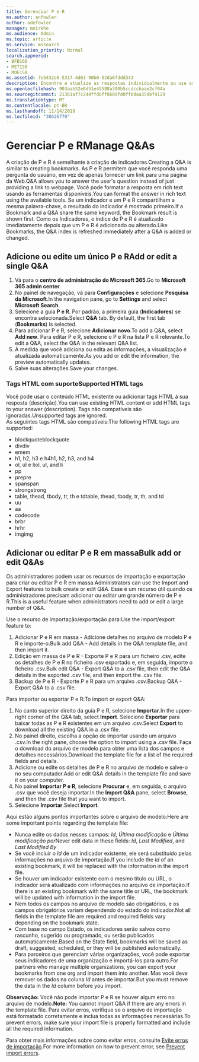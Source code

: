 ```yaml
---
title: Gerenciar P e R
ms.author: anfowler
author: adefowler
manager: mnirkhe
ms.audience: Admin
ms.topic: article
ms.service: mssearch
localization_priority: Normal
search.appverid:
- BFB160
- MET150
- MOE150
ms.assetid: 7e3432e6-5317-4d63-90b0-52da6fddd343
description: Encontre e atualize as respostas individualmente ou use as ferramentas da Pesquisa da Microsoft disponíveis para editar todas elas de uma só vez
ms.openlocfilehash: 903aab52e8d51e45588a390b5ccdccbaae2cf04a
ms.sourcegitcommit: 21361af7c244ffd6ff8689fd0ff0daa359bf4129
ms.translationtype: MT
ms.contentlocale: pt-BR
ms.lasthandoff: 11/14/2019
ms.locfileid: "38626770"
---
```

# <a name="manage-qas"></a><span data-ttu-id="00062-103">Gerenciar P e R</span><span class="sxs-lookup"><span data-stu-id="00062-103">Manage Q&As</span></span>

<span data-ttu-id="00062-104">A criação de P e R é semelhante à criação de indicadores.</span><span class="sxs-lookup"><span data-stu-id="00062-104">Creating a Q&A is similar to creating bookmarks.</span></span> <span data-ttu-id="00062-105">As P e R permitem que você responda uma pergunta do usuário, em vez de apenas fornecer um link para uma página da Web.</span><span class="sxs-lookup"><span data-stu-id="00062-105">Q&A allows you to answer the user's question instead of just providing a link to webpage.</span></span> <span data-ttu-id="00062-106">Você pode formatar a resposta em rich text usando as ferramentas disponíveis.</span><span class="sxs-lookup"><span data-stu-id="00062-106">You can format the answer in rich text using the available tools.</span></span> <span data-ttu-id="00062-107">Se um indicador e um P e R compartilham a mesma palavra-chave, o resultado do indicador é mostrado primeiro.</span><span class="sxs-lookup"><span data-stu-id="00062-107">If a Bookmark and a Q&A share the same keyword, the Bookmark result is shown first.</span></span> <span data-ttu-id="00062-108">Como os Indicadores, o índice de P e R é atualizado imediatamente depois que um P e R é adicionado ou alterado.</span><span class="sxs-lookup"><span data-stu-id="00062-108">Like Bookmarks, the Q&A index is refreshed immediately after a Q&A is added or changed.</span></span> 

## <a name="add-or-edit-a-single-qa"></a><span data-ttu-id="00062-109">Adicione ou edite um único P e R</span><span class="sxs-lookup"><span data-stu-id="00062-109">Add or edit a single Q&A</span></span>
1. <span data-ttu-id="00062-110">Vá para o **centro de administração do Microsoft 365**.</span><span class="sxs-lookup"><span data-stu-id="00062-110">Go to **Microsoft 365 admin center**.</span></span>
1. <span data-ttu-id="00062-111">No painel de navegação, vá para **Configurações** e selecione **Pesquisa da Microsoft**.</span><span class="sxs-lookup"><span data-stu-id="00062-111">In the navigation pane, go to **Settings** and select **Microsoft Search**.</span></span>
1. <span data-ttu-id="00062-112">Selecione a guia **P e R**. Por padrão, a primeira guia (**Indicadores**) se encontra selecionada.</span><span class="sxs-lookup"><span data-stu-id="00062-112">Select **Q&A** tab. By default, the first tab (**Bookmarks**) is selected.</span></span>
1. <span data-ttu-id="00062-113">Para adicionar P e R, selecione **Adicionar novo**.</span><span class="sxs-lookup"><span data-stu-id="00062-113">To add a Q&A, select **Add new**.</span></span>
<span data-ttu-id="00062-114">Para editar P e R, selecione o P e R na lista P e R relevante.</span><span class="sxs-lookup"><span data-stu-id="00062-114">To edit a Q&A, select the Q&A in the relevant Q&A list.</span></span>
1. <span data-ttu-id="00062-115">À medida que você adiciona ou edita as informações, a visualização é atualizada automaticamente.</span><span class="sxs-lookup"><span data-stu-id="00062-115">As you add or edit the information, the preview automatically updates.</span></span>
1. <span data-ttu-id="00062-116">Salve suas alterações.</span><span class="sxs-lookup"><span data-stu-id="00062-116">Save your changes.</span></span>

### <a name="supported-html-tags"></a><span data-ttu-id="00062-117">Tags HTML com suporte</span><span class="sxs-lookup"><span data-stu-id="00062-117">Supported HTML tags</span></span>
<span data-ttu-id="00062-118">Você pode usar o conteúdo HTML existente ou adicionar tags HTML à sua resposta (descrição).</span><span class="sxs-lookup"><span data-stu-id="00062-118">You can use existing HTML content or add HTML tags to your answer (description).</span></span> <span data-ttu-id="00062-119">Tags não compatíveis são ignoradas.</span><span class="sxs-lookup"><span data-stu-id="00062-119">Unsupported tags are ignored.</span></span>  
<span data-ttu-id="00062-120">As seguintes tags HTML são compatíveis:</span><span class="sxs-lookup"><span data-stu-id="00062-120">The following HTML tags are supported:</span></span>
- <span data-ttu-id="00062-121">blockquote</span><span class="sxs-lookup"><span data-stu-id="00062-121">blockquote</span></span>
- <span data-ttu-id="00062-122">div</span><span class="sxs-lookup"><span data-stu-id="00062-122">div</span></span>
- <span data-ttu-id="00062-123">em</span><span class="sxs-lookup"><span data-stu-id="00062-123">em</span></span>
- <span data-ttu-id="00062-124">h1, h2, h3 e h4</span><span class="sxs-lookup"><span data-stu-id="00062-124">h1, h2, h3, and h4</span></span>
- <span data-ttu-id="00062-125">ol, ul e li</span><span class="sxs-lookup"><span data-stu-id="00062-125">ol, ul, and li</span></span>
- <span data-ttu-id="00062-126">p</span><span class="sxs-lookup"><span data-stu-id="00062-126">p</span></span>
- <span data-ttu-id="00062-127">pre</span><span class="sxs-lookup"><span data-stu-id="00062-127">pre</span></span>
- <span data-ttu-id="00062-128">span</span><span class="sxs-lookup"><span data-stu-id="00062-128">span</span></span>
- <span data-ttu-id="00062-129">strong</span><span class="sxs-lookup"><span data-stu-id="00062-129">strong</span></span>
- <span data-ttu-id="00062-130">table, thead, tbody, tr, th e td</span><span class="sxs-lookup"><span data-stu-id="00062-130">table, thead, tbody, tr, th, and td</span></span>
- <span data-ttu-id="00062-131">u</span><span class="sxs-lookup"><span data-stu-id="00062-131">u</span></span>
- <span data-ttu-id="00062-132">a</span><span class="sxs-lookup"><span data-stu-id="00062-132">a</span></span>
- <span data-ttu-id="00062-133">code</span><span class="sxs-lookup"><span data-stu-id="00062-133">code</span></span>
- <span data-ttu-id="00062-134">br</span><span class="sxs-lookup"><span data-stu-id="00062-134">br</span></span>
- <span data-ttu-id="00062-135">hr</span><span class="sxs-lookup"><span data-stu-id="00062-135">hr</span></span>
- <span data-ttu-id="00062-136">img</span><span class="sxs-lookup"><span data-stu-id="00062-136">img</span></span>

## <a name="bulk-add-or-edit-qas"></a><span data-ttu-id="00062-137">Adicionar ou editar P e R em massa</span><span class="sxs-lookup"><span data-stu-id="00062-137">Bulk add or edit Q&As</span></span>
<span data-ttu-id="00062-138">Os administradores podem usar os recursos de importação e exportação para criar ou editar P e R em massa.</span><span class="sxs-lookup"><span data-stu-id="00062-138">Administrators can use the Import and Export features to bulk create or edit Q&A.</span></span> <span data-ttu-id="00062-139">Esse é um recurso útil quando os administradores precisam adicionar ou editar um grande número de P e R.</span><span class="sxs-lookup"><span data-stu-id="00062-139">This is a useful feature when administrators need to add or edit a large number of Q&A.</span></span> 

<span data-ttu-id="00062-140">Use o recurso de importação/exportação para:</span><span class="sxs-lookup"><span data-stu-id="00062-140">Use the import/export feature to:</span></span>
1. <span data-ttu-id="00062-141">Adicionar P e R em massa - Adicione detalhes no arquivo de modelo P e R e importe-o.</span><span class="sxs-lookup"><span data-stu-id="00062-141">Bulk add Q&A - Add details in the Q&A template file, and then import it.</span></span>
1. <span data-ttu-id="00062-142">Edição em massa de P e R - Exporte P e R para um ficheiro .csv, edite os detalhes de P e R no ficheiro .csv exportado e, em seguida, importe o ficheiro .csv.</span><span class="sxs-lookup"><span data-stu-id="00062-142">Bulk edit Q&A - Export Q&A to a .csv file, then edit the Q&A details in the exported .csv file, and then import the .csv file.</span></span>
1. <span data-ttu-id="00062-143">Backup de P e R - Exporte P e R para um arquivo .csv.</span><span class="sxs-lookup"><span data-stu-id="00062-143">Backup Q&A - Export Q&A to a .csv file.</span></span>

<span data-ttu-id="00062-144">Para importar ou exportar P e R:</span><span class="sxs-lookup"><span data-stu-id="00062-144">To import or export Q&A:</span></span>
1. <span data-ttu-id="00062-145">No canto superior direito da guia P e R, selecione **Importar**.</span><span class="sxs-lookup"><span data-stu-id="00062-145">In the upper-right corner of the Q&A tab, select **Import**.</span></span> <span data-ttu-id="00062-146">Selecione **Exportar** para baixar todas as P e R existentes em um arquivo .csv.</span><span class="sxs-lookup"><span data-stu-id="00062-146">Select **Export** to download all the existing Q&A in a .csv file.</span></span>
1. <span data-ttu-id="00062-147">No painel direito, escolha a opção de importar usando um arquivo .csv.</span><span class="sxs-lookup"><span data-stu-id="00062-147">In the right pane, choose the option to import using a .csv file.</span></span>
<span data-ttu-id="00062-148">Faça o download do arquivo de modelo para obter uma lista dos campos e detalhes necessários.</span><span class="sxs-lookup"><span data-stu-id="00062-148">Download the template file for a list of the required fields and details.</span></span> 
1. <span data-ttu-id="00062-149">Adicione ou edite os detalhes de P e R no arquivo de modelo e salve-o no seu computador.</span><span class="sxs-lookup"><span data-stu-id="00062-149">Add or edit Q&A details in the template file and save it on your computer.</span></span> 
1. <span data-ttu-id="00062-150">No painel **Importar P e R**, selecione **Procurar** e, em seguida, o arquivo .csv que você deseja importar.</span><span class="sxs-lookup"><span data-stu-id="00062-150">In the **Import Q&A** pane, select **Browse**, and then the .csv file that you want to import.</span></span>
1. <span data-ttu-id="00062-151">Selecione **Importar**.</span><span class="sxs-lookup"><span data-stu-id="00062-151">Select **Import**.</span></span>

<span data-ttu-id="00062-152">Aqui estão alguns pontos importantes sobre o arquivo de modelo:</span><span class="sxs-lookup"><span data-stu-id="00062-152">Here are some important points regarding the template file:</span></span>
- <span data-ttu-id="00062-153">Nunca edite os dados nesses campos: *Id*, *Última modificação* e *Última modificação por*</span><span class="sxs-lookup"><span data-stu-id="00062-153">Never edit data in these fields: *Id*, *Last Modified*, and *Last Modified By*</span></span>
- <span data-ttu-id="00062-154">Se você incluir o *Id* de um indicador existente, ele será substituído pelas informações no arquivo de importação.</span><span class="sxs-lookup"><span data-stu-id="00062-154">If you include the *Id* of an existing bookmark, it will be replaced with the information in the import file.</span></span>
- <span data-ttu-id="00062-155">Se houver um indicador existente com o mesmo título ou URL, o indicador será atualizado com informações no arquivo de importação.</span><span class="sxs-lookup"><span data-stu-id="00062-155">If there is an existing bookmark with the same title or URL, the bookmark will be updated with information in the import file.</span></span>
- <span data-ttu-id="00062-156">Nem todos os campos no arquivo de modelo são obrigatórios, e os campos obrigatórios variam dependendo do estado do indicador.</span><span class="sxs-lookup"><span data-stu-id="00062-156">Not all fields in the template file are required and required fields vary depending on the bookmark state.</span></span>
- <span data-ttu-id="00062-157">Com base no campo Estado, os indicadores serão salvos como rascunho, sugerido ou programado, ou serão publicados automaticamente.</span><span class="sxs-lookup"><span data-stu-id="00062-157">Based on the State field, bookmarks will be saved as draft, suggested, scheduled, or they will be published automatically.</span></span>
- <span data-ttu-id="00062-158">Para parceiros que gerenciam várias organizações, você pode exportar seus indicadores de uma organização e importá-los para outro.</span><span class="sxs-lookup"><span data-stu-id="00062-158">For partners who manage multiple organizations, you can export your bookmarks from one org and import them into another.</span></span> <span data-ttu-id="00062-159">Mas você deve remover os dados na coluna *Id* antes de importar.</span><span class="sxs-lookup"><span data-stu-id="00062-159">But you must remove the data in the *Id* column before you import.</span></span>

<span data-ttu-id="00062-160">**Observação:** Você não pode importar P e R se houver algum erro no arquivo de modelo.</span><span class="sxs-lookup"><span data-stu-id="00062-160">**Note:** You cannot import Q&A if there are any errors in the template file.</span></span> <span data-ttu-id="00062-161">Para evitar erros, verifique se o arquivo de importação está formatado corretamente e inclua todas as informações necessárias.</span><span class="sxs-lookup"><span data-stu-id="00062-161">To prevent errors, make sure your import file is properly formatted and include all the required information.</span></span> 

<span data-ttu-id="00062-162">Para obter mais informações sobre como evitar erros, consulte [Evite erros de importação](manage-bookmarks.md#prevent-import-errors).</span><span class="sxs-lookup"><span data-stu-id="00062-162">For more information on how to prevent error, see [Prevent import errors](manage-bookmarks.md#prevent-import-errors).</span></span>